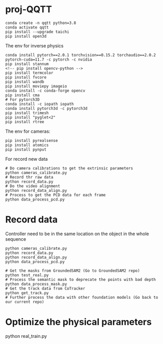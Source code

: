 # proj-QQTT

```
conda create -n qqtt python=3.8
conda activate qqtt
pip install --upgrade taichi
pip install open3d
```

The env for inverse physics
```
conda install pytorch==2.0.1 torchvision==0.15.2 torchaudio==2.0.2 pytorch-cuda=11.7 -c pytorch -c nvidia
pip install stannum
<!-- pip install opencv-python -->
pip install termcolor
pip install fvcore
pip install wandb
pip install moviepy imageio
conda install -c conda-forge opencv 
pip install cma
# For pytorch3D
conda install -c iopath iopath
conda install pytorch3d -c pytorch3d
pip install trimesh
pip install "pyglet<2"
pip install rtree
```

The env for cameras:
```
pip install pyrealsense
pip install atomics
pip install pynput
```

For record new data
```
# Do camera calibrations to get the extrinsic parameters
python cameras_calibrate.py 
# Record thr raw data
python record_data.py
# Do the video alignment
python record_data_align.py
# Process to get the PCD data for each frame
python data_process_pcd.py
```

# Record data
Controller need to be in the same location on the object in the whole sequence
```
python cameras_calibrate.py
python record_data.py
python record_data_align.py
python data_process_pcd.py

# Get the masks from GroundedSAM2 (Go to GroundedSAM2 repo)
python test_real.py 
# Process the semantic mask to deprecate the points with bad depth
python data_process_mask.py
# Get the track data from CoTracker
python get_track.py
# Further process the data with other foundation models (Go back to our current repo)
```

# Optimize the physical parameters
python real_train.py